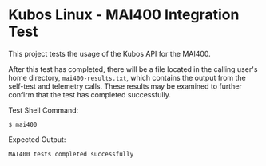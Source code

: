 # Kubos Linux  - MAI400 Integration Test

This project tests the usage of the Kubos API for the MAI400.

After this test has completed, there will be a file located in the calling user's home directory, `mai400-results.txt`,
which contains the output from the self-test and telemetry calls. These results may be examined to further
confirm that the test has completed successfully.

Test Shell Command:

    $ mai400

Expected Output:

    MAI400 tests completed successfully